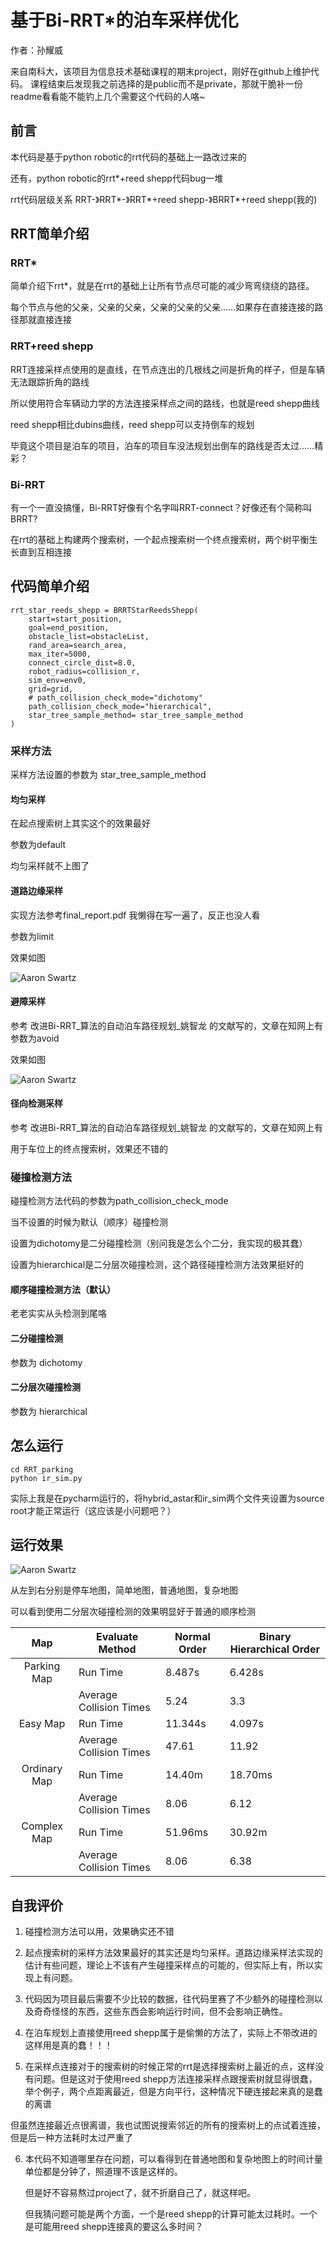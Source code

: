 # 基于Bi-RRT*的泊车采样优化

作者：孙耀威 

来自南科大，该项目为信息技术基础课程的期末project，刚好在github上维护代码。
课程结束后发现我之前选择的是public而不是private，那就干脆补一份readme看看能不能钓上几个需要这个代码的人咯~

## 前言
本代码是基于python robotic的rrt代码的基础上一路改过来的

还有，python robotic的rrt*+reed shepp代码bug一堆



rrt代码层级关系 RRT-》RRT*-》RRT*+reed shepp-》BRRT*+reed shepp(我的)

## RRT简单介绍
### RRT*
简单介绍下rrt*，就是在rrt的基础上让所有节点尽可能的减少弯弯绕绕的路径。

每个节点与他的父亲，父亲的父亲，父亲的父亲的父亲……如果存在直接连接的路径那就直接连接

### RRT+reed shepp
RRT连接采样点使用的是直线，在节点连出的几根线之间是折角的样子，但是车辆无法跟踪折角的路线

所以使用符合车辆动力学的方法连接采样点之间的路线，也就是reed shepp曲线

reed shepp相比dubins曲线，reed shepp可以支持倒车的规划

毕竟这个项目是泊车的项目，泊车的项目车没法规划出倒车的路线是否太过……精彩？

### Bi-RRT
有一个一直没搞懂，Bi-RRT好像有个名字叫RRT-connect？好像还有个简称叫BRRT?

在rrt的基础上构建两个搜索树，一个起点搜索树一个终点搜索树，两个树平衡生长直到互相连接

## 代码简单介绍

```
rrt_star_reeds_shepp = BRRTStarReedsShepp(
    start=start_position,
    goal=end_position,
    obstacle_list=obstacleList,
    rand_area=search_area,
    max_iter=5000,
    connect_circle_dist=8.0,
    robot_radius=collision_r,
    sim_env=env0,
    grid=grid,
    # path_collision_check_mode="dichotomy"
    path_collision_check_mode="hierarchical",
    star_tree_sample_method= star_tree_sample_method
)

```

### 采样方法
采样方法设置的参数为 star_tree_sample_method

#### 均匀采样
在起点搜索树上其实这个的效果最好

参数为default

均匀采样就不上图了

#### 道路边缘采样

实现方法参考final_report.pdf 我懒得在写一遍了，反正也没人看

参数为limit

效果如图

![Aaron Swartz](./image/Figure_1.png)

#### 避障采样

参考 改进Bi-RRT_算法的自动泊车路径规划_姚智龙 的文献写的，文章在知网上有
参数为avoid

效果如图

![Aaron Swartz](./image/image1.png)

#### 径向检测采样

参考 改进Bi-RRT_算法的自动泊车路径规划_姚智龙 的文献写的，文章在知网上有


用于车位上的终点搜索树，效果还不错的


### 碰撞检测方法

碰撞检测方法代码的参数为path_collision_check_mode

当不设置的时候为默认（顺序）碰撞检测

设置为dichotomy是二分碰撞检测（别问我是怎么个二分，我实现的极其蠢）

设置为hierarchical是二分层次碰撞检测，这个路径碰撞检测方法效果挺好的



#### 顺序碰撞检测方法（默认）
老老实实从头检测到尾咯

#### 二分碰撞检测
参数为 dichotomy


#### 二分层次碰撞检测
参数为 hierarchical


## 怎么运行
```
cd RRT_parking
python ir_sim.py
```
实际上我是在pycharm运行的，将hybrid_astar和ir_sim两个文件夹设置为source root才能正常运行（这应该是小问题吧？）

## 运行效果
![Aaron Swartz](./image/img.png)

从左到右分别是停车地图，简单地图，普通地图，复杂地图

可以看到使用二分层次碰撞检测的效果明显好于普通的顺序检测



|       Map        | Evaluate Method       | Normal Order | Binary Hierarchical Order |
|:----------------:|-----------------------|--------------|--------------------------|
|   Parking Map    |      Run Time         |    8.487s    |         6.428s           |
|                  | Average Collision Times|    5.24      |         3.3              |
|    Easy Map      |      Run Time         |   11.344s    |         4.097s           |
|                  | Average Collision Times|   47.61      |        11.92             |
|  Ordinary Map    |      Run Time         |   14.40m     |        18.70ms           |
|                  | Average Collision Times|    8.06      |         6.12             |
|   Complex Map    |      Run Time         |   51.96ms    |        30.92m            |
|                  | Average Collision Times|    8.06      |         6.38             |

## 自我评价

1. 碰撞检测方法可以用，效果确实还不错

2. 起点搜索树的采样方法效果最好的其实还是均匀采样。道路边缘采样法实现的估计有些问题，理论上不该有产生碰撞采样点的可能的，但实际上有，所以实现上有问题。

3. 代码因为项目最后需要不少比较的数据，往代码里赛了不少额外的碰撞检测以及奇奇怪怪的东西，这些东西会影响运行时间，但不会影响正确性。

4. 在泊车规划上直接使用reed shepp属于是偷懒的方法了，实际上不带改进的这样用是真的蠢！！！


5. 在采样点连接对于的搜索树的时候正常的rrt是选择搜索树上最近的点，这样没有问题。但是这对于使用reed shepp方法连接采样点跟搜索树就显得很蠢，举个例子，两个点距离最近，但是方向平行，这种情况下硬连接起来真的是蠢的离谱

但虽然连接最近点很离谱，我也试图说搜索邻近的所有的搜索树上的点试着连接，但是后一种方法耗时太过严重了

6. 本代码不知道哪里存在问题，可以看得到在普通地图和复杂地图上的时间计量单位都是分钟了，照道理不该是这样的。

    但是好不容易熬过project了，就不折磨自己了，就这样吧。
    
    但我猜问题可能是两个方面，一个是reed shepp的计算可能太过耗时。一个是可能用reed shepp连接真的要这么多时间？
